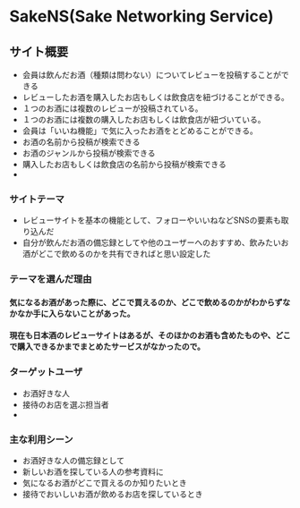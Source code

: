 # SakeNS(Sake Networking Service)

## サイト概要
* 会員は飲んだお酒（種類は問わない）についてレビューを投稿することができる
* レビューしたお酒を購入したお店もしくは飲食店を紐づけることができる。
* １つのお酒には複数のレビューが投稿されている。
* １つのお酒には複数の購入したお店もしくは飲食店が紐づいている。
* 会員は「いいね機能」で気に入ったお酒をとどめることができる。
* お酒の名前から投稿が検索できる
* お酒のジャンルから投稿が検索できる
* 購入したお店もしくは飲食店の名前から投稿が検索できる
* 

### サイトテーマ
* レビューサイトを基本の機能として、フォローやいいねなどSNSの要素も取り込んだ
* 自分が飲んだお酒の備忘録としてや他のユーザーへのおすすめ、飲みたいお酒がどこで飲めるのかを共有できればと思い設定した

### テーマを選んだ理由
#### 気になるお酒があった際に、どこで買えるのか、どこで飲めるのかがわからずなかなか手に入らないことがあった。
#### 現在も日本酒のレビューサイトはあるが、そのほかのお酒も含めたものや、どこで購入できるかまでまとめたサービスがなかったので。

### ターゲットユーザ
* お酒好きな人
* 接待のお店を選ぶ担当者
* 
### 主な利用シーン
* お酒好きな人の備忘録として
* 新しいお酒を探している人の参考資料に
* 気になるお酒がどこで買えるのか知りたいとき
* 接待でおいしいお酒が飲めるお店を探しているとき
